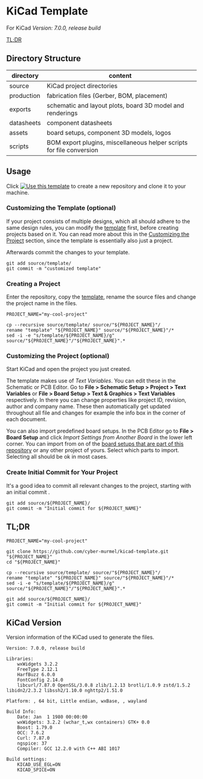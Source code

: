 # KiCad Template
For KiCad *Version: 7.0.0, release build*

[TL;DR](README.md#tldr)

## Directory Structure
| directory  | content                                                              |
|------------|----------------------------------------------------------------------|
| source     | KiCad project directories                                            |
| production | fabrication files (Gerber, BOM, placement)                           |
| exports    | schematic and layout plots, board 3D model and renderings            |
| datasheets | component datasheets                                                 |
| assets     | board setups, component 3D models, logos                             |
| scripts    | BOM export plugins, miscellaneous helper scripts for file conversion |

## Usage
Click [![Use this template](https://img.shields.io/badge/-Use_this_template-green.svg)](https://github.com/cyber-murmel/kicad-template/generate) to create a new repository and clone it to your machine.

### Customizing the Template (optional)
If your project consists of multiple designs, which all should adhere to the same design rules, you can modify the [template](source/template/) first, before creating projects based on it.
You can read more about this in the [Customizing the Project](README.md#customizing-the-project-optional) section, since the template is essentially also just a project.

Afterwards commit the changes to your template.
```shell
git add source/template/
git commit -m "customized template"
```

### Creating a Project
Enter the repository, copy the [template](source/template/), rename the source files and change the project name in the files.

```shell
PROJECT_NAME="my-cool-project"

cp --recursive source/template/ source/"${PROJECT_NAME}"/
rename "template" "${PROJECT_NAME}" source/"${PROJECT_NAME}"/*
sed -i -e "s/template/${PROJECT_NAME}/g" source/"${PROJECT_NAME}"/"${PROJECT_NAME}".*
```

### Customizing the Project (optional)
Start KiCad and open the project you just created.

The template makes use of *Text Variables*. You can edit these in the Schematic or PCB Editor. Go to **File > Schematic Setup > Project > Text Variables** or **File > Board Setup > Text & Graphics > Text Variables** respectively. In there you can change properties like project ID, revision, author and company name. These then automatically get updated throughout all file and changes for example the info box in the corner of each document.

You can also import predefined board setups. In the PCB Editor go to **File > Board Setup** and click *Import Settings from Another Board* in the lower left corner. You can import from on of the [board setups that are part of this repository](assets/board%20setups/) or any other project of yours.
Select which parts to import. Selecting all should be ok in most cases.

### Create Initial Commit for Your Project
It's a good idea to commit all relevant changes to the project, starting with an initial commit .
```shell
git add source/${PROJECT_NAME}/
git commit -m "Initial commit for ${PROJECT_NAME}"
```

## TL;DR
```shell
PROJECT_NAME="my-cool-project"

git clone https://github.com/cyber-murmel/kicad-template.git "${PROJECT_NAME}"
cd "${PROJECT_NAME}"

cp --recursive source/template/ source/"${PROJECT_NAME}"/
rename "template" "${PROJECT_NAME}" source/"${PROJECT_NAME}"/*
sed -i -e "s/template/${PROJECT_NAME}/g" source/"${PROJECT_NAME}"/"${PROJECT_NAME}".*

git add source/${PROJECT_NAME}/
git commit -m "Initial commit for ${PROJECT_NAME}"
```

## KiCad Version
Version information of the KiCad used to generate the files.
```
Version: 7.0.0, release build

Libraries:
	wxWidgets 3.2.2
	FreeType 2.12.1
	HarfBuzz 6.0.0
	FontConfig 2.14.0
	libcurl/7.87.0 OpenSSL/3.0.8 zlib/1.2.13 brotli/1.0.9 zstd/1.5.2 libidn2/2.3.2 libssh2/1.10.0 nghttp2/1.51.0

Platform: , 64 bit, Little endian, wxBase, , wayland

Build Info:
	Date: Jan  1 1980 00:00:00
	wxWidgets: 3.2.2 (wchar_t,wx containers) GTK+ 0.0
	Boost: 1.79.0
	OCC: 7.6.2
	Curl: 7.87.0
	ngspice: 37
	Compiler: GCC 12.2.0 with C++ ABI 1017

Build settings:
	KICAD_USE_EGL=ON
	KICAD_SPICE=ON
```
